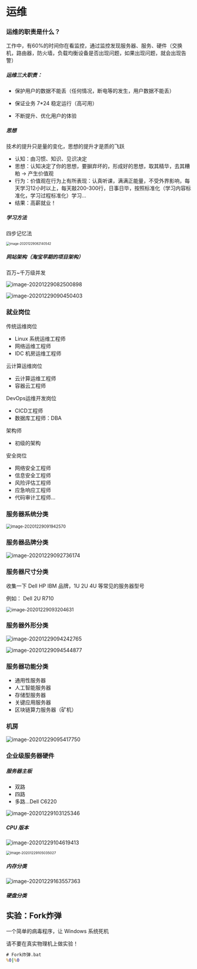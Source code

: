 # 运维

### 运维的职责是什么？

工作中，有60%的时间你在看监控，通过监控发现服务器、服务、硬件（交换机，路由器，防火墙，负载均衡设备是否出现问题，如果出现问题，就会出现告警）

##### 运维三大职责：

- 保护用户的数据不能丢（任何情况，断电等的发生，用户数据不能丢）

- 保证业务 7*24 稳定运行（高可用）
- 不断提升、优化用户的体验

##### 思想

技术的提升只是量的变化，思想的提升才是质的飞跃

- 认知：由习惯、知识、见识决定
- 思想：认知决定了你的思想，要摒弃坏的，形成好的思想，取其精华，去其糟粕 -> 产生价值观
- 行为：价值观在行为上有所表现：认真听课，满满正能量，不受外界影响，每天学习12小时以上，每天敲200-300行，日事日毕，按照标准化（学习内容标准化，学习过程标准化）学习...
- 结果：高薪就业！

##### 学习方法

四步记忆法

<img src="../../images/image-20201229082140542.png" alt="image-20201229082140542" style="zoom:60%;" />

##### 网站架构（淘宝早期的项目架构）

百万~千万级并发

![image-20201229082500898](../../images/image-20201229082500898.png)

![image-20201229090450403](../../images/image-20201229090450403.png)



### 就业岗位

传统运维岗位

- Linux 系统运维工程师
- 网络运维工程师
- IDC 机房运维工程师

云计算运维岗位

- 云计算运维工程师
- 容器云工程师

DevOps运维开发岗位

- CICD工程师
- 数据库工程师：DBA

架构师

- 初级的架构

安全岗位

- 网络安全工程师
- 信息安全工程师
- 风险评估工程师
- 应急响应工程师
- 代码审计工程师...

### 服务器系统分类

<img src="../../images/image-20201229091942570.png" alt="image-20201229091942570" style="zoom: 80%;" />

### 服务器品牌分类

![image-20201229092736174](../../images/image-20201229092736174.png)

### 服务器尺寸分类

收集一下 Dell HP IBM 品牌，1U 2U 4U 等常见的服务器型号

例如： Dell 2U R710

<img src="../../images/image-20201229093204631.png" alt="image-20201229093204631" style="zoom:90%;" />

### 服务器外形分类

![image-20201229094242765](../../images/image-20201229094242765.png)

![image-20201229094544877](../../images/image-20201229094544877.png)

### 服务器功能分类

- 通用性服务器
- 人工智能服务器
- 存储型服务器
- 关键应用服务器
- 区块链算力服务器（矿机）

### 机房

![image-20201229095417750](../../images/image-20201229095417750.png)

### 企业级服务器硬件

##### 服务器主板

- 双路
- 四路
- 多路...Dell C6220

![image-20201229103125346](../../images/image-20201229103125346.png)

##### CPU 版本



![image-20201229104619413](../../images/image-20201229104619413.png)



<img src="../../images/image-20201229105035027.png" alt="image-20201229105035027" style="zoom:67%;" />

##### 内存分类

![image-20201229163557363](../../images/image-20201229163557363.png)

##### 硬盘分类



## 实验：Fork炸弹

一个简单的病毒程序，让 Windows 系统死机

请不要在真实物理机上做实验！

```bat
# Fork炸弹.bat
%0|%0
```

